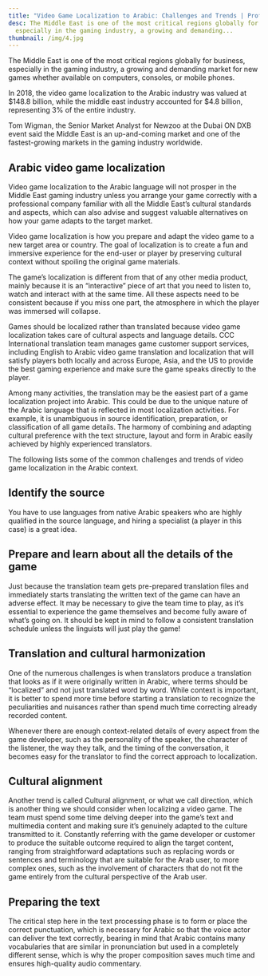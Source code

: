 ```yaml
---
title: "Video Game Localization to Arabic: Challenges and Trends | Professional Arabic Translations"
desc: The Middle East is one of the most critical regions globally for business,
  especially in the gaming industry, a growing and demanding...
thumbnail: /img/4.jpg
---
```

<!--StartFragment-->

The Middle East is one of the most critical regions globally for business, especially in the gaming industry, a growing and demanding market for new games whether available on computers, consoles, or mobile phones.



In 2018, the video game localization to the Arabic industry was valued at $148.8 billion, while the middle east industry accounted for $4.8 billion, representing 3% of the entire industry.



Tom Wigman, the Senior Market Analyst for Newzoo at the Dubai ON DXB event said the Middle East is an up-and-coming market and one of the fastest-growing markets in the gaming industry worldwide.



## **Arabic video game localization**

Video game localization to the Arabic language will not prosper in the Middle East gaming industry unless you arrange your game correctly with a professional company familiar with all the Middle East’s cultural standards and aspects, which can also advise and suggest valuable alternatives on how your game adapts to the target market.



Video game localization is how you prepare and adapt the video game to a new target area or country. The goal of localization is to create a fun and immersive experience for the end-user or player by preserving cultural context without spoiling the original game materials.



The game’s localization is different from that of any other media product, mainly because it is an “interactive” piece of art that you need to listen to, watch and interact with at the same time. All these aspects need to be consistent because if you miss one part, the atmosphere in which the player was immersed will collapse.



Games should be localized rather than translated because video game localization takes care of cultural aspects and language details. CCC International translation team manages game customer support services, including English to Arabic video game translation and localization that will satisfy players both locally and across Europe, Asia, and the US to provide the best gaming experience and make sure the game speaks directly to the player.



Among many activities, the translation may be the easiest part of a game localization project into Arabic. This could be due to the unique nature of the Arabic language that is reflected in most localization activities. For example, it is unambiguous in source identification, preparation, or classification of all game details. The harmony of combining and adapting cultural preference with the text structure, layout and form in Arabic easily achieved by highly experienced translators.



The following lists some of the common challenges and trends of video game localization in the Arabic context.



## **Identify the source**

You have to use languages from native Arabic speakers who are highly qualified in the source language, and hiring a specialist (a player in this case) is a great idea.



## **Prepare and learn about all the details of the game**

Just because the translation team gets pre-prepared translation files and immediately starts translating the written text of the game can have an adverse effect. It may be necessary to give the team time to play, as it’s essential to experience the game themselves and become fully aware of what’s going on. It should be kept in mind to follow a consistent translation schedule unless the linguists will just play the game!



## **Translation and cultural harmonization**

One of the numerous challenges is when translators produce a translation that looks as if it were originally written in Arabic, where terms should be “localized” and not just translated word by word. While context is important, it is better to spend more time before starting a translation to recognize the peculiarities and nuisances rather than spend much time correcting already recorded content.



Whenever there are enough context-related details of every aspect from the game developer, such as the personality of the speaker, the character of the listener, the way they talk, and the timing of the conversation, it becomes easy for the translator to find the correct approach to localization.



## **Cultural alignment**

Another trend is called Cultural alignment, or what we call direction, which is another thing we should consider when localizing a video game. The team must spend some time delving deeper into the game’s text and multimedia content and making sure it’s genuinely adapted to the culture transmitted to it. Constantly referring with the game developer or customer to produce the suitable outcome required to align the target content, ranging from straightforward adaptations such as replacing words or sentences and terminology that are suitable for the Arab user, to more complex ones, such as the involvement of characters that do not fit the game entirely from the cultural perspective of the Arab user.



## **Preparing the text**

The critical step here in the text processing phase is to form or place the correct punctuation, which is necessary for Arabic so that the voice actor can deliver the text correctly, bearing in mind that Arabic contains many vocabularies that are similar in pronunciation but used in a completely different sense, which is why the proper composition saves much time and ensures high-quality audio commentary.



<!--EndFragment-->
